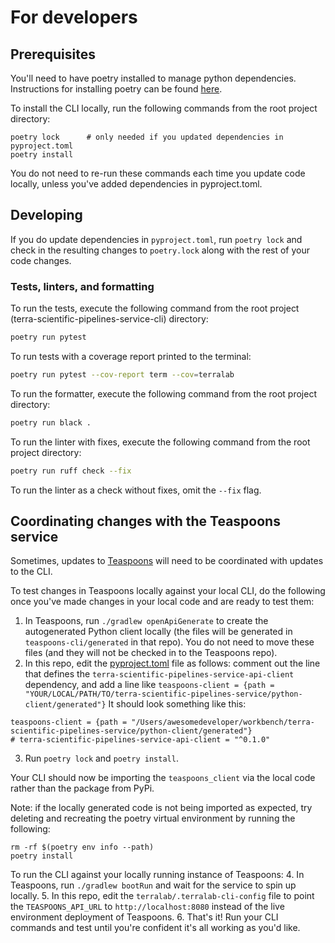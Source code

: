# For developers

## Prerequisites
You'll need to have poetry installed to manage python dependencies. Instructions for installing poetry can be found [here](https://python-poetry.org/docs/).

To install the CLI locally, run the following commands from the root project directory:
```
poetry lock      # only needed if you updated dependencies in pyproject.toml
poetry install
```
You do not need to re-run these commands each time you update code locally, unless you've added dependencies in pyproject.toml.


## Developing
If you do update dependencies in `pyproject.toml`, run `poetry lock` and check in the resulting changes to `poetry.lock` along with the rest of 
your code changes.

### Tests, linters, and formatting
To run the tests, execute the following command from the root project (terra-scientific-pipelines-service-cli) directory:
```bash
poetry run pytest
```

To run tests with a coverage report printed to the terminal:
```bash
poetry run pytest --cov-report term --cov=terralab
```

To run the formatter, execute the following command from the root project directory:
```bash
poetry run black .
```

To run the linter with fixes, execute the following command from the root project directory:
```bash
poetry run ruff check --fix
```
To run the linter as a check without fixes, omit the `--fix` flag.

## Coordinating changes with the Teaspoons service
Sometimes, updates to [Teaspoons](https://github.com/DataBiosphere/terra-scientific-pipelines-service) will need to be coordinated with updates to the CLI. 

To test changes in Teaspoons locally against your local CLI, do the following once you've made changes in your local code and are ready to test them:

1. In Teaspoons, run `./gradlew openApiGenerate` to create the autogenerated Python client locally (the files will be generated in `teaspoons-cli/generated` in that repo). You do not need to move these files (and they will not be checked in to the Teaspoons repo).
2. In this repo, edit the [pyproject.toml](pyproject.toml) file as follows: comment out the line that defines the `terra-scientific-pipelines-service-api-client` dependency, and add a line like `teaspoons-client = {path = "YOUR/LOCAL/PATH/TO/terra-scientific-pipelines-service/python-client/generated"}`
 It should look something like this:
 ```
 teaspoons-client = {path = "/Users/awesomedeveloper/workbench/terra-scientific-pipelines-service/python-client/generated"}
# terra-scientific-pipelines-service-api-client = "^0.1.0"
```
3. Run `poetry lock` and `poetry install`.

Your CLI should now be importing the `teaspoons_client` via the local code rather than the package from PyPi.

Note: if the locally generated code is not being imported as expected, try deleting and recreating the poetry virtual environment by running the following:
```
rm -rf $(poetry env info --path)
poetry install
```

To run the CLI against your locally running instance of Teaspoons:
4. In Teaspoons, run `./gradlew bootRun` and wait for the service to spin up locally.
5. In this repo, edit the `terralab/.terralab-cli-config` file to point the `TEASPOONS_API_URL` to `http://localhost:8080` instead of the live environment deployment of Teaspoons.
6. That's it! Run your CLI commands and test until you're confident it's all working as you'd like.
